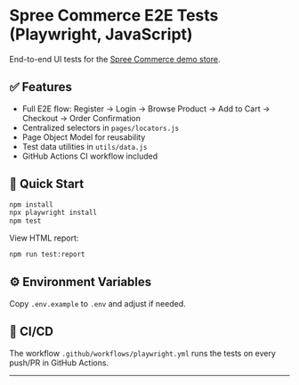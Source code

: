 # Spree Commerce E2E Tests (Playwright, JavaScript)

End-to-end UI tests for the [Spree Commerce demo store](https://demo.spreecommerce.org/).

## ✅ Features
- Full E2E flow: Register → Login → Browse Product → Add to Cart → Checkout → Order Confirmation
- Centralized selectors in `pages/locators.js`
- Page Object Model for reusability
- Test data utilities in `utils/data.js`
- GitHub Actions CI workflow included

## 🚀 Quick Start
```bash
npm install
npx playwright install
npm test
```

View HTML report:
```bash
npm run test:report
```

## ⚙️ Environment Variables
Copy `.env.example` to `.env` and adjust if needed.

## 🤖 CI/CD
The workflow `.github/workflows/playwright.yml` runs the tests on every push/PR in GitHub Actions.

---
